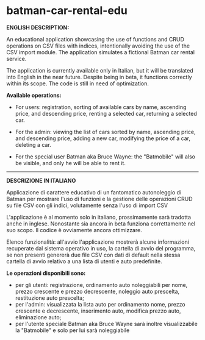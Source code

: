 # batman-car-rental-edu
**ENGLISH DESCRIPTION:**

An educational application showcasing the use of functions and CRUD operations on CSV files with indices, intentionally avoiding the use of the CSV import module. The application simulates a fictional Batman car rental service.

The application is currently available only in Italian, but it will be translated into English in the near future.
Despite being in beta, it functions correctly within its scope. The code is still in need of optimization.


**Available operations:**

 - For users: registration, sorting of available cars by name, ascending
   price, and descending price, renting a selected car, returning a
   selected car. 
   
 - For the admin: viewing the list of cars sorted by name,
   ascending price, and descending price, adding a new car, modifying
   the price of a car, deleting a car. 
   
 - For the special user Batman aka
   Bruce Wayne: the "Batmobile" will also be visible, and only he will
   be able to rent it.

___

**DESCRIZIONE IN ITALIANO**

Applicazione di carattere educativo di un fantomatico autonoleggio di Batman per mostrare l'uso di funzioni e la gestione delle operazioni CRUD su file CSV con gli indici, volutamente senza l'uso di import CSV 

L'applicazione è al momento solo in italiano, prossimamente sarà tradotta anche in inglese.
Nonostante sia ancora in beta funziona correttamente nel suo scopo. Il codice è ovviamente ancora ottimizzare.

Elenco funzionalità:
all'avvio l'applicazione mostrerà alcune informazioni recuperate dal sistema operativo in uso, la cartella di avvio del programma, se non presenti genererà due file CSV con dati di default nella stessa cartella di avvio relativo a una lista di utenti e auto predefinite.

**Le operazioni disponibili sono:**
- per gli utenti: registrazione, ordinamento auto noleggiabili per nome, prezzo crescente e prezzo decrescente, noleggio auto prescelta, restituzione auto prescelta;
- per l'admin: visualizzata la lista auto per ordinamento nome, prezzo crescente e decrescente, inserimento auto, modifica prezzo auto, eliminazione auto;
- per l'utente speciale Batman aka Bruce Wayne sarà inoltre visualizzabile la "Batmobile" e solo per lui sarà noleggiabile


